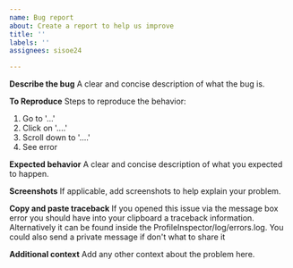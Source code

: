 ```yaml
---
name: Bug report
about: Create a report to help us improve
title: ''
labels: ''
assignees: sisoe24

---
```


**Describe the bug**
A clear and concise description of what the bug is.

**To Reproduce**
Steps to reproduce the behavior:
1. Go to '...'
2. Click on '....'
3. Scroll down to '....'
4. See error

**Expected behavior**
A clear and concise description of what you expected to happen.

**Screenshots**
If applicable, add screenshots to help explain your problem.

**Copy and paste traceback**
If you opened this issue via the message box error you should have into your clipboard a traceback information. Alternatively it can be found inside the ProfileInspector/log/errors.log. You could also send a private message if don't what to share it 

**Additional context**
Add any other context about the problem here.
